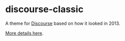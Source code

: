 # discourse-classic

A theme for [Discourse](https://github.com/discourse/discourse) based on how it looked in 2013. 

[More details here](https://meta.discourse.org/t/discourse-classic-theme/72708).

